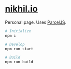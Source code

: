 [nikhil.io](https://nikhil.io)
==============================

Personal page. Uses [ParcelJS](https://parceljs.org/).

```bash
# Initialize
npm i

# Develop
npm run start

# Build
npm run build
```
